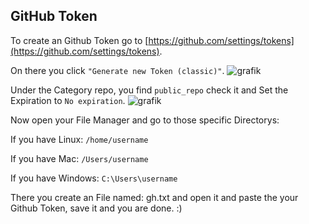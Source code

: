 ## GitHub Token

To create an Github Token go to [https://github.com/settings/tokens](https://github.com/settings/tokens).

On there you click ```"Generate new Token (classic)"```. 
![grafik](https://user-images.githubusercontent.com/83706294/211673536-dd58cb82-525a-48a4-8dee-77dae5ef8252.png)

Under the Category repo, you find ```public_repo``` check it and Set the Expiration to ```No expiration```.
![grafik](https://user-images.githubusercontent.com/83706294/211673655-faddc050-8635-4e12-900b-f015c217aebb.png)

Now open your File Manager and go to those specific Directorys:

If you have Linux: ```/home/username``` 

If you have Mac: ```/Users/username```

If you have Windows: ```C:\Users\username```

There you create an File named: gh.txt and open it and paste the your Github Token, save it and you are done. :)
